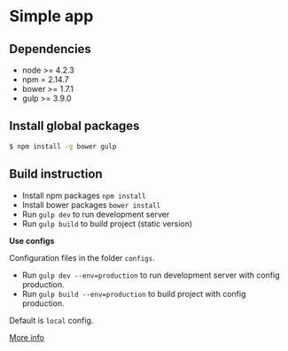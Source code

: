 # Simple app

## Dependencies

* node >= 4.2.3
* npm = 2.14.7
* bower >= 1.7.1
* gulp >= 3.9.0

## Install global packages

```sh
$ npm install -g bower gulp
```

## Build instruction

* Install npm packages `npm install`
* Install bower packages `bower install`
* Run `gulp dev` to run development server
* Run `gulp build` to build project (static version)

**Use configs**

Сonfiguration files in the folder `configs`.

* Run `gulp dev --env=production` to run development server with config production.
* Run `gulp build --env=production` to build project with config production.

Default is `local` config.

[More info](https://github.com/nevech/generator-genlys/blob/master/docs/README.md)